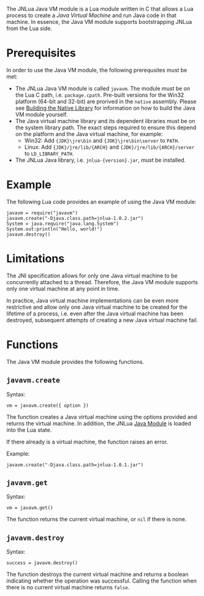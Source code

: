 The JNLua Java VM module is a Lua module written in C that allows a Lua process to create a _Java Virtual Machine_ and run Java code in that machine. In essence, the Java VM module supports bootstrapping JNLua from the Lua side.



# Prerequisites #

In order to use the Java VM module, the following prerequsites must be met:

  * The JNLua Java VM module is called `javavm`. The module must be on the Lua C path, i.e. `package.cpath`. Pre-built versions for the Win32 platform (64-bit and 32-bit) are prorived in the `native` assembly. Please see [Building the Native Library](BuildingTheNativeLibrary.md) for information on how to build the Java VM module yourself.
  * The Java virtual machine library and its dependent libraries must be on the system library path. The exact steps required to ensure this depend on the platform and the Java virtual machine, for example:
    * Win32: Add `{JDK}\jre\bin` and `{JDK}\jre\bin\server` to `PATH`.
    * Linux: Add `{JDK}/jre/lib/{ARCH}` and `{JDK}/jre/lib/{ARCH}/server` to `LD_LIBRARY_PATH`.
  * The JNLua Java library, i.e. `jnlua-{version}.jar`, must be installed.

# Example #

The following Lua code provides an example of using the Java VM module:

```
javavm = require("javavm")
javavm.create("-Djava.class.path=jnlua-1.0.2.jar")
System = java.require("java.lang.System")
System.out:println("Hello, world!")
javavm.destroy()
```

# Limitations #

The JNI specification allows for only one Java virtual machine to be concurrently attached to a thread. Therefore, the Java VM module supports only one virtual machine at any point in time.

In practice, Java virtual machine implementations can be even more restrictive and allow only one Java virtual machine to be created for the lifetime of a process, i.e. even after the Java virtual machine has been destroyed, subsequent attempts of creating a new Java virtual machine fail.

# Functions #

The Java VM module provides the following functions.

## `javavm.create` ##

Syntax:
```
vm = javavm.create({ option }) 
```

The function creates a Java virtual machine using the options provided and returns the virtual machine. In addition, the JNLua [Java Module](JavaModule.md) is loaded into the Lua state.

If there already is a virtual machine, the function raises an error.

Example:
```
javavm.create("-Djava.class.path=jnlua-1.0.1.jar")
```


## `javavm.get` ##

Syntax:
```
vm = javavm.get()
```

The function returns the current virtual machine, or `nil` if there is none.

## `javavm.destroy` ##

Syntax:
```
success = javavm.destroy()
```

The function destroys the current virtual machine and returns a boolean indicating whether the operation was successful. Calling the function when there is no current virtual machine returns `false`.